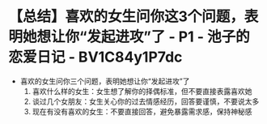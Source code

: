 # 【总结】喜欢的女生问你这3个问题，表明她想让你“发起进攻”了 - P1 - 池子的恋爱日记 - BV1C84y1P7dc

-   喜欢的女生问你三个问题，表明她想让你“发起进攻”了
    1.  喜欢什么样的女生：女生想了解你的择偶标准，但不要直接表露喜欢她
    2.  谈过几个女朋友：女生关心你的过去情感经历，回答要谨慎，不要说太多
    3.  现在有没有喜欢的女生：不要直接回答，避免暴露需求感，保持神秘感